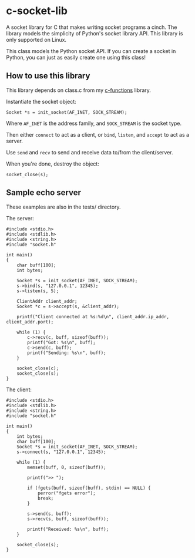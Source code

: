 c-socket-lib
============

A socket library for C that makes writing socket programs a cinch. The library models the simplicity of Python's socket library API. This library is only supported on Linux.

This class models the Python socket API. If you can create a socket in Python, you can just as easily create one using this class!

How to use this library
-------------

This library depends on class.c from my [c-functions](https://github.com/hongmeister/c-functions) library.

Instantiate the socket object:

    Socket *s = init_socket(AF_INET, SOCK_STREAM);

Where <code>AF_INET</code> is the address family, and <code>SOCK_STREAM</code> is the socket type.

Then either <code>connect</code> to act as a client, or <code>bind</code>, <code>listen</code>, and <code>accept</code> to act as a server.

Use <code>send</code> and <code>recv</code> to send and receive data to/from the client/server.

When you're done, destroy the object:

    socket_close(s);

Sample echo server
-------------

These examples are also in the tests/ directory.

The server:

    #include <stdio.h>
    #include <stdlib.h>
    #include <string.h>
    #include "socket.h"
    
    int main()
    {
        char buff[100];
        int bytes;
    
        Socket *s = init_socket(AF_INET, SOCK_STREAM);
        s->bind(s, "127.0.0.1", 12345);
        s->listen(s, 5);
        
        ClientAddr client_addr;
        Socket *c = s->accept(s, &client_addr);
        
        printf("Client connected at %s:%d\n", client_addr.ip_addr, client_addr.port);
        
        while (1) {
            c->recv(c, buff, sizeof(buff));
            printf("Got: %s\n", buff);
            c->send(c, buff);
            printf("Sending: %s\n", buff);
        }
        
        socket_close(c);
        socket_close(s);
    }

The client:

    #include <stdio.h>
    #include <stdlib.h>
    #include <string.h>
    #include "socket.h"
    
    int main()
    {
        int bytes;
        char buff[100];
        Socket *s = init_socket(AF_INET, SOCK_STREAM);
        s->connect(s, "127.0.0.1", 12345);
        
        while (1) {
            memset(buff, 0, sizeof(buff));
            
            printf(">> ");
            
            if (fgets(buff, sizeof(buff), stdin) == NULL) {
                perror("fgets error");
                break;
            }
            
            s->send(s, buff);
            s->recv(s, buff, sizeof(buff));
            
            printf("Received: %s\n", buff);
        }
        
        socket_close(s);
    }

